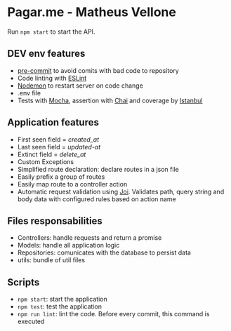 # Pagar.me - Matheus Vellone

Run `npm start` to start the API.

## DEV env features
- [pre-commit](https://github.com/observing/pre-commit) to avoid comits with bad code to repository
- Code linting with [ESLint](http://eslint.org/)
- [Nodemon](https://nodemon.io/) to restart server on code change
- .env file
- Tests with [Mocha](https://mochajs.org/), assertion with [Chai](http://chaijs.com/api/bdd/) and coverage by [Istanbul](https://gotwarlost.github.io/istanbul/)

## Application features
- First seen field = _created_at_
- Last seen field = _updated-at_
- Extinct field = _delete_at_
- Custom Exceptions
- Simplified route declaration: declare routes in a json file
- Easily prefix a group of routes
- Easily map route to a controller action
- Automatic request validation using [Joi](https://github.com/hapijs/joi). Validates path, query string and body data with configured rules based on action name

## Files responsabilities
- Controllers: handle requests and return a promise
- Models: handle all application logic
- Repositories: comunicates with the database to persist data
- utils: bundle of util files

## Scripts
- `npm start`: start the application
- `npm test`: test the application
- `npm run lint`: lint the code. Before every commit, this command is executed
